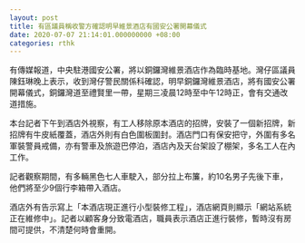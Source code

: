 ```yaml
---
layout: post
title: 有區議員稱收警方確認明早維景酒店有國安公署開幕儀式
date: 2020-07-07 21:14:01.000000000 +08:00
categories: rthk
---
```


有傳媒報道，中央駐港國安公署，將以銅鑼灣維景酒店作為臨時基地。灣仔區議員陳鈺琳晚上表示，收到灣仔警民關係科確認，明早銅鑼灣維景酒店，將有國安公署開幕儀式，銅鑼灣道至禮賢里一帶，星期三凌晨12時至中午12時正，會有交通改道措施。

本台記者下午到酒店外視察，有工人移除原本酒店的招牌，安裝了一個新招牌，新招牌有牛皮紙覆蓋，酒店外則有白色圍板圍封。酒店門口有保安把守，外圍有多名軍裝警員戒備，亦有警車及旅遊巴停泊，酒店內及天台架設了棚架，多名工人在內工作。

記者觀察期間，有多輛黑色七人車駛入，部分拉上布簾，約10名男子先後下車，他們將至少9個行李箱帶入酒店。

酒店外有告示寫上「本酒店現正進行小型裝修工程」，酒店網頁則顯示「網站系統正在維修中」。記者以顧客身分致電酒店，職員表示酒店正進行裝修，暫時沒有房間可提供，不清楚何時會重開。

